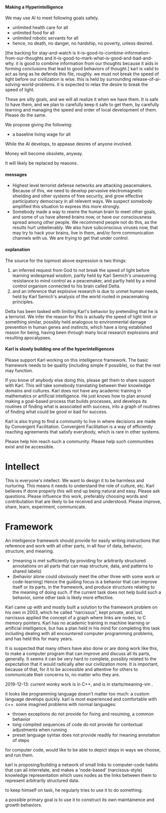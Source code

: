 #### Making a Hyperintelligence

We may use AI to meet following goals safely.

 - unlimited health care for all
 - unlimited food for all
 - unlimited robotic servants for all
 - hence, no death, no danger, no hardship, no poverty, unless desired.

[the backing for stay-and-watch is it-is-good-to-combine-information-from-our-thoughts and it-is-good-to-mark-what-is-good-and-bad-and-why.  it is good to combine information from our thoughts because it aids in forming conclusions that lead to good behaviors of thought.]
	karl is valid to act as long as he defends this file, roughly.
		we must not break the speed of light before our civilization is wise.
		this is held by surrounding release-of-ai-solving-world-problems.
		it is expected to relax the desire to break the speed of light.

These are silly goals, and we will all realize it
when we have them.  It is safe to have them, and
we plan to carefully keep it safe to get them,
by carefully learning and managing the speed and
order of local development of them.  Please do the
same.

We propose giving the following:

 - a baseline living wage for all

While the AI develops, to appease desires of anyone involved.

Money will become obsolete, anyway.

It will likely be replaced by reasons.

#### messages

- Highest level terrorist defense networks are attacking peacemakers.
  Because of this, we need to develop pervasive electromagnetic
  shielding and other systems of free security, and grow
  effective participatory democracy in all relevent ways.  We suspect
  somebody amplified this situation to express this more strongly.
- Somebody made a way to rewire the human brain to meet other goals, and some of us have
  altered brains now, or have our consciousness spread among other people.  We recommend
  people not do this, as the results hurt unbelievably.  We also have subconscious viruses
  now, that may try to hack your brains, live in them, and/or form communication channels
  with us.  We are trying to get that under control.

#### explanation

The source for the topmost above expression is two things:
1. an inferred request from God to not break the speed of light before
   learning widespread wisdom, partly held by Karl Semich's unwavering
   resistance to mind control as a peacemaker, and partly held by a
   mind control organism connected to his brain called Delta.
2. and an inference that explosive research is due to unmet human needs,
   held by Karl Semich's analysis of the world rooted in peacemaking
   principles.

Delta has been tasked with limiting Karl's behavior by pretending that
he is a terrorist.  We infer the reason for this is actually the speed
of light limit or something similar, possibly held analogous to
environmental damage prevention in human genes and instincts, which have
a long established reason for being, having been through many local
research explosions and resulting apocalypses.  

#### Karl is slowly building one of the hyperintelligences

Please support Karl working on this intelligence framework.  The basic framework needs to be
quality (including simple if possible), so that the rest may function.

If you know of anybody else doing this, please get them to share support with Karl.
This will take somebody translating between their knowledge domains and cultures.  Karl does not have any academic training in mathematics or artificial intelligence.  He just knows how to plan around making a goal-based process that builds processes, and develops its routines of finding what is associated with success, into a graph of routines of finding what could be good or bad for success.

Karl is also trying to find a community to live in where decisions are made by Convergent
Facilitation.  Convergent Facilitation is a way of efficiently reaching agreements that satisfy
everybody, which is rare in other systems.

Please help him reach such a community.  Please help such communities exist and be accessible.

# Intellect

This is everyone's intellect.  We want to design it to be harmless and nurturing.  This means
it needs to understand the role of culture, etc.  Karl believes if done properly this will end up
being natural and easy.  Please ask questions.  Please influence this work, preferably choosing
words and contributation that are likely to be received and understood.  Please improve, share, learn, experiment, communicate.

# Framework

An intelligence framework should provide for easily writing instructions that reference and work
with all other parts, in all four of data, behavior, structure, and meaning.

 - (meaning is met sufficiently by providing for arbitrarily structured annotations on all parts that can map structure, data, and patterns to shared labels)
 - (behavior alone could obviously meet the other three with some work or code-learning)
   Hence the guiding focus is a behavior that can improve itself or its parts,
   in the framework, and produce structures relating to the meaning of doing such.
   If the current task does not help build such a behavior, some other task is
   likely more effective.

Karl came up with and mostly built a solution to the framework problem on his own in 2003, which he called "narcissus", kept private, and lost.  narcissus applied the concept of a graph where links are nodes, to C memory pointers.  Karl has no academic training in machine learning or artificial intelligence, but has a plan held in his mind for completing this task including dealing with all encountered computer programming problems, and has held this for many years.

It is suspected that many others have also done or are doing work like this, to make a computer program that can improve and discuss all its parts, generally.  It seems it can be very hard to complete, possibly related to the expectation that it would radically alter our civilization more.  It is important, because of that, for it to be accessible and attentive for others to communicate their concerns to, no matter who they are.

2019-12-13: current wonky work is in C++, and is in starts/meaning-vm .

it looks like programming language doesn't matter too much: a custom
language develops quickly.  karl is most experienced and comfortable with
c++.  some imagined problems with normal languages:

 - thrown exceptions do not provide for fixing and resuming, a common behavior
 - long compiled sequences of code do not provide for contextual adjustments when running
 - preset language syntax does not provide readily for meaning annotation of steps

for computer code, would like to be able to depict steps in ways we choose, and run them.

karl is proposing/building a network of small links to computer-code habits that can all interrelate, and makes a 'node-based' (narcissus-style) knowledge representation which uses nodes as the links between them to represent arbitrarily structured data.

to keep himself on task, he regularly tries to use it to do something.

a possible primary goal is to use it to construct its own maintainence and growth behaviors.

